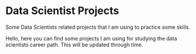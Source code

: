 # Data Scientist Projects
Some Data Scientists related projects that I am using to practice some skills.

Hello, here you can find some projects I am using for studying the data scientists career path. This will be updated through time.
